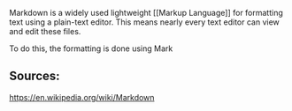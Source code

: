 
Markdown is a widely used lightweight [[Markup Language]] for formatting text using a plain-text editor. This means nearly every text editor can view and edit these files.

To do this, the formatting is done using Mark




## Sources:
https://en.wikipedia.org/wiki/Markdown
